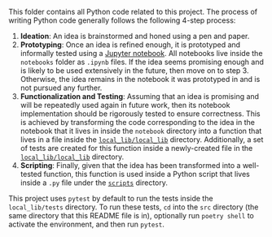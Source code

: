 This folder contains all Python code related to this project. The process of writing Python code generally follows the following 4-step process:

1. **Ideation**: An idea is brainstormed and honed using a pen and paper.
2. **Prototyping**: Once an idea is refined enough, it is prototyped and informally tested using a [Jupyter notebook](https://docs.jupyter.org/en/latest/#what-is-a-notebook). All notebooks live inside the `notebooks` folder as `.ipynb` files. If the idea seems promising enough and is likely to be used extensively in the future, then move on to step 3. Otherwise, the idea remains in the notebook it was prototyped in and is not pursued any further.
3. **Functionalization and Testing**: Assuming that an idea is promising and will be repeatedly used again in future work, then its notebook implementation should be rigorously tested to ensure correctness. This is achieved by transforming the code corresponding to the idea in the notebook that it lives in inside the `notebook` directory into a function that lives in a file inside the [`local_lib/local_lib`](local_lib/local_lib/) directory. Additionally, a set of tests are created for this function inside a newly-created file in the [`local_lib/local_lib`](local_lib/tests/) directory.
4. **Scripting**: Finally, given that the idea has been transformed into a well-tested function, this function is used inside a Python script that lives inside a `.py` file under the [`scripts`](scripts/) directory.

This project uses `pytest` by default to run the tests inside the `local_lib/tests` directory. To run these tests, `cd` into the `src` directory (the same directory that this README file is in), optionally run `poetry shell` to activate the environment, and then run `pytest`.
